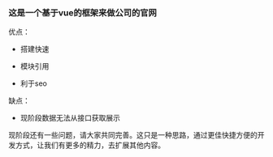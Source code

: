 

### 这是一个基于vue的框架来做公司的官网

优点：

* 搭建快速

* 模块引用

* 利于seo

缺点：

* 现阶段数据无法从接口获取展示



现阶段还有一些问题，请大家共同完善。这只是一种思路，通过更佳快捷方便的开发方式，让我们有更多的精力，去扩展其他内容。

